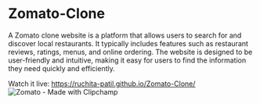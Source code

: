 # Zomato-Clone
A Zomato clone website is a platform that allows users to search for and discover local restaurants. It typically includes features such as restaurant reviews, ratings, menus, and online ordering. The website is designed to be user-friendly and intuitive, making it easy for users to find the information they need quickly and efficiently. 

Watch it live: https://ruchita-patil.github.io/Zomato-Clone/
![Zomato - Made with Clipchamp](https://github.com/Ruchita-Patil/Zomato-Clone/assets/96020934/a79badc2-1584-41a1-895c-9dff5f52135d)

